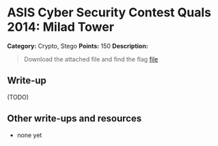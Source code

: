 # ASIS Cyber Security Contest Quals 2014: Milad Tower

**Category:** Crypto, Stego
**Points:** 150
**Description:**

> Download the attached file and find the flag
> [file](stego_150_098e541d820fc7f4aaffefd5cba866ff)

## Write-up

(TODO)

## Other write-ups and resources

* none yet
